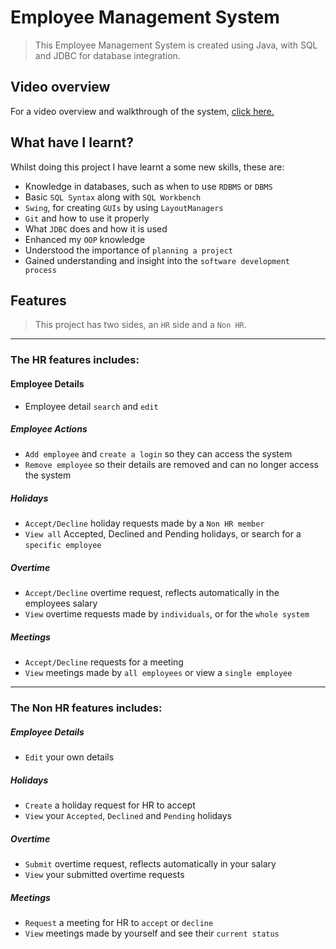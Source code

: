 # Employee Management System
> This Employee Management System is created using Java, with SQL and JDBC for database integration.

## Video overview
For a video overview and walkthrough of the system, [click here.](https://www.youtube.com/watch?v=s-lCvcfUfN0&feature=youtu.be)

## What have I learnt?
Whilst doing this project I have learnt a some new skills, these are:
* Knowledge in databases, such as when to use `RDBMS` or `DBMS`
* Basic `SQL Syntax` along with `SQL Workbench`
* `Swing`, for creating `GUIs` by using `LayoutManagers`
* `Git` and how to use it properly
* What `JDBC` does and how it is used
* Enhanced my `OOP` knowledge
* Understood the importance of `planning a project`
* Gained understanding and insight into the `software development process`

## Features
> This project has two sides, an `HR` side and a `Non HR`.

***
### The HR features includes:
#### Employee Details
* Employee detail `search` and `edit`

##### Employee Actions
* `Add employee` and `create a login` so they can access the system
* `Remove employee` so their details are removed and can no longer access the system

##### Holidays

* `Accept/Decline` holiday requests made by a `Non HR member`
* `View all` Accepted, Declined and Pending holidays, or search for a `specific employee`

##### Overtime
* `Accept/Decline` overtime request, reflects automatically in the employees salary
* `View` overtime requests made by `individuals`, or for the `whole system`

##### Meetings
* `Accept/Decline` requests for a meeting
* `View` meetings made by `all employees` or view a `single employee`
***
### The Non HR features includes:
##### Employee Details
* `Edit` your own details

##### Holidays
* `Create` a holiday request for HR to accept
* `View` your `Accepted`, `Declined` and `Pending` holidays

##### Overtime
* `Submit` overtime request, reflects automatically in your salary
* `View` your submitted overtime requests

##### Meetings
* `Request` a meeting for HR to `accept` or `decline`
* `View` meetings made by yourself and see their `current status`
